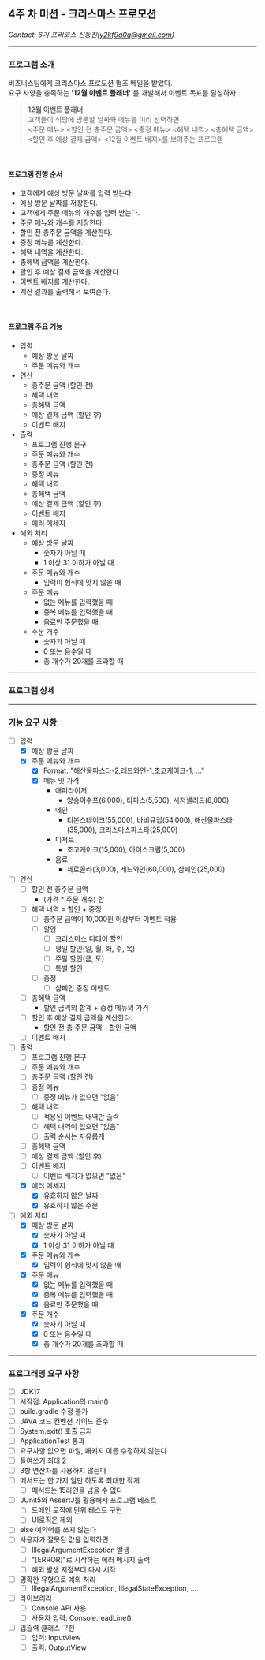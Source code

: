 ## 4주 차 미션 - 크리스마스 프로모션   
*Contact: 6기 프리코스 신동진(y2kf9a0q@gmail.com)*  

* * * * *  

### 프로그램 소개   
비즈니스팀에게 크리스마스 프로모션 협조 메일을 받았다.   
요구 사항을 충족하는 **'12월 이벤트 플래너'** 를 개발해서 이벤트 목표를 달성하자.   
> **12월 이벤트 플래너**   
> 고객들이 식당에 방문할 날짜와 메뉴를 미리 선택하면   
> <주문 메뉴> <할인 전 총주문 금액> <증정 메뉴> <혜택 내역> <총혜택 금액> <할인 후 예상 결제 금액> <12월 이벤트 배지>를 보여주는 프로그램   

<br/>

#### 프로그램 진행 순서   
- 고객에게 예상 방문 날짜를 입력 받는다.
- 예상 방문 날짜를 저장한다.
- 고객에게 주문 메뉴와 개수를 입력 받는다.
- 주문 메뉴와 개수를 저장한다.
- 할인 전 총주문 금액을 계산한다.
- 증정 메뉴를 계산한다.
- 혜택 내역을 계산한다.
- 총혜택 금액을 계산한다.
- 할인 후 예상 결제 금액을 계산한다.
- 이벤트 배지를 계산한다.
- 계산 결과를 출력해서 보여준다.

<br/>

#### 프로그램 주요 기능   
- 입력
  - 예상 방문 날짜
  - 주문 메뉴와 개수
- 연산
  - 총주문 금액 (할인 전)
  - 혜택 내역
  - 총혜택 금액
  - 예상 결제 금액 (할인 후)
  - 이벤트 배지
- 출력
  - 프로그램 진행 문구
  - 주문 메뉴와 개수
  - 총주문 금액 (할인 전)
  - 증정 메뉴
  - 혜택 내역
  - 총혜택 금액
  - 예상 결제 금액 (할인 후)
  - 이벤트 배지
  - 에러 메세지
- 예외 처리
  - 예상 방문 날짜  
    - 숫자가 아닐 때
    - 1 이상 31 이하가 아닐 때
  - 주문 메뉴와 개수
    - 입력이 형식에 맞지 않을 때
  - 주문 메뉴
    - 없는 메뉴를 입력했을 때
    - 중복 메뉴를 입력했을 때
    - 음료만 주문했을 때
  - 주문 개수
    - 숫자가 아닐 때
    - 0 또는 음수일 때
    - 총 개수가 20개를 초과할 때

* * * * *  

### 프로그램 상세   


* * * * *  

### 기능 요구 사항   
- [ ] 입력
  - [x] 예상 방문 날짜
  - [x] 주문 메뉴와 개수
    - [x] Format: "해산물파스타-2,레드와인-1,초코케이크-1, ..."
    - [x] 메뉴 및 가격
      - 애피타이저
        - 양송이수프(6,000), 타파스(5,500), 시저샐러드(8,000)
      - 메인
        - 티본스테이크(55,000), 바비큐립(54,000), 해산물파스타(35,000), 크리스마스파스타(25,000)
      - 디저트
        - 초코케이크(15,000), 아이스크림(5,000)
      - 음료
        - 제로콜라(3,000), 레드와인(60,000), 샴페인(25,000)
- [ ] 연산
  - [ ] 할인 전 총주문 금액
    - (가격 * 주문 개수) 합
  - [ ] 혜택 내역 = 할인 + 증정
    - [ ] 총주문 금액이 10,000원 이상부터 이벤트 적용
    - [ ] 할인
      - [ ] 크리스마스 디데이 할인
      - [ ] 평일 할인(일, 월, 화, 수, 목)
      - [ ] 주말 할인(금, 토)
      - [ ] 특별 할인
    - [ ] 증정
      - [ ] 샴페인 증정 이벤트
  - [ ] 총혜택 금액
    - 할인 금액의 합계 + 증정 메뉴의 가격
  - [ ] 할인 후 예상 결제 금액을 계산한다.
    - 할인 전 총 주문 금액 - 할인 금액
  - [ ] 이벤트 배지
- [ ] 출력
  - [ ] 프로그램 진행 문구
  - [ ] 주문 메뉴와 개수
  - [ ] 총주문 금액 (할인 전)
  - [ ] 증정 메뉴
    - [ ] 증정 메뉴가 없으면 "없음"
  - [ ] 혜택 내역
    - [ ] 적용된 이벤트 내역만 출력
    - [ ] 혜택 내역이 없으면 "없음"
    - [ ] 출력 순서는 자유롭게
  - [ ] 총혜택 금액
  - [ ] 예상 결제 금액 (할인 후)
  - [ ] 이벤트 배지
    - [ ] 이벤트 배지가 없으면 "없음"
  - [x] 에러 메세지
    - [x] 유효하지 않은 날짜
    - [x] 유효하지 않은 주문
- [ ] 예외 처리
  - [x] 예상 방문 날짜
    - [x] 숫자가 아닐 때
    - [x] 1 이상 31 이하가 아닐 때
  - [x] 주문 메뉴와 개수
    - [x] 입력이 형식에 맞지 않을 때
  - [x] 주문 메뉴
    - [x] 없는 메뉴를 입력했을 때
    - [x] 중복 메뉴를 입력했을 때
    - [x] 음료만 주문했을 때
  - [x] 주문 개수
    - [x] 숫자가 아닐 때
    - [x] 0 또는 음수일 때
    - [x] 총 개수가 20개를 초과할 때

* * * * *  

### 프로그래밍 요구 사항   
- [ ] JDK17
- [ ] 시작점: Application의 main()
- [ ] build.gradle 수정 불가
- [ ] JAVA 코드 컨벤션 가이드 준수
- [ ] System.exit() 호출 금지
- [ ] ApplicationTest 통과
- [ ] 요구사항 없으면 파일, 패키지 이름 수정하지 않는다
- [ ] 들여쓰기 최대 2
- [ ] 3항 연산자를 사용하지 않는다
- [ ] 메서드는 한 가지 일만 하도록 최대한 작게
  - [ ] 메서드는 15라인을 넘을 수 없다
- [ ] JUnit5와 AssertJ를 활용해서 프로그램 테스트
  - [ ] 도메인 로직에 단위 테스트 구현
  - [ ] UI로직은 제외
- [ ] else 예약어를 쓰지 않는다
- [ ] 사용자가 잘못된 값을 입력하면
  - [ ] IllegalArgumentException 발생
  - [ ] "[ERROR]"로 시작하는 에러 메시지 출력
  - [ ] 예외 발생 지점부터 다시 시작
- [ ] 명확한 유형으로 예외 처리
  - [ ] IllegalArgumentException, IllegalStateException, ...
- [ ] 라이브러리
  - [ ] Console API 사용
  - [ ] 사용자 입력: Console.readLine()
- [ ] 입출력 클래스 구현
  - [ ] 입력: InputView
  - [ ] 출력: OutputView